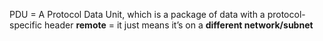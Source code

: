PDU =  A Protocol Data Unit, which is a package of data with a protocol-specific header
**remote** = it just means it’s on a **different network/subnet**